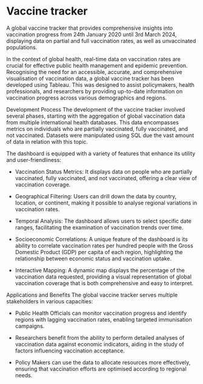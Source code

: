# Vaccine tracker

A global vaccine tracker that provides comprehensive insights into vaccination progress from 24th January 2020 until 3rd March 2024, displaying data on partial and full vaccination rates, as well as unvaccinated populations. 

In the context of global health, real-time data on vaccination rates are crucial for effective public health management and epidemic prevention. Recognising the need for an accessible, accurate, and comprehensive visualisation of vaccination data, a global vaccine tracker has been developed using Tableau. This was designed to assist policymakers, health professionals, and researchers by providing up-to-date information on vaccination progress across various demographics and regions.

Development Process
The development of the vaccine tracker involved several phases, starting with the aggregation of global vaccination data from multiple international health databases. This data encompasses metrics on individuals who are partially vaccinated, fully vaccinated, and not vaccinated. Datasets were manipulated using SQL due the vast amount of data in relation with this topic. 


The dashboard is equipped with a variety of features that enhance its utility and user-friendliness:

 - Vaccination Status Metrics: It displays data on people who are partially vaccinated, fully vaccinated, and not vaccinated, offering a clear view of vaccination coverage.

 - Geographical Filtering: Users can drill down the data by country, location, or continent, making it possible to analyse regional variations in vaccination rates.

- Temporal Analysis: The dashboard allows users to select specific date ranges, facilitating the examination of vaccination trends over time.

 - Socioeconomic Correlations: A unique feature of the dashboard is its ability to correlate vaccination rates per hundred people with the Gross Domestic Product (GDP) per capita of each region, highlighting the relationship between economic status and vaccination uptake.

- Interactive Mapping: A dynamic map displays the percentage of the vaccination data requested, providing a visual representation of global vaccination coverage that is both comprehensive and easy to interpret.


Applications and Benefits
The global vaccine tracker serves multiple stakeholders in various capacities:

 - Public Health Officials can monitor vaccination progress and identify regions with lagging vaccination rates, enabling targeted immunisation campaigns.

 - Researchers benefit from the ability to perform detailed analyses of vaccination data against economic indicators, aiding in the study of factors influencing vaccination acceptance.

 - Policy Makers can use the data to allocate resources more effectively, ensuring that vaccination efforts are optimised according to regional needs.
